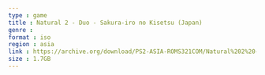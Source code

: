 ```yaml
---
type : game
title : Natural 2 - Duo - Sakura-iro no Kisetsu (Japan)
genre : 
format : iso
region : asia
link : https://archive.org/download/PS2-ASIA-ROMS321COM/Natural%202%20-%20Duo%20-%20Sakura-iro%20no%20Kisetsu%20%28Japan%29.7z
size : 1.7GB
---
```

